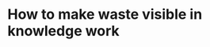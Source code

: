 # How to make waste visible in knowledge work

<!-- {BearID:71C1FF4B-76F9-4206-A20E-7030B3093284-2923-00000E5B23CEEEF0} -->
